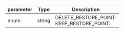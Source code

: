 | parameter | Type | Description |
| ----------- | ----------- |----------- |
| enum  |  string  | DELETE_RESTORE_POINT: <br/>KEEP_RESTORE_POINT:    |